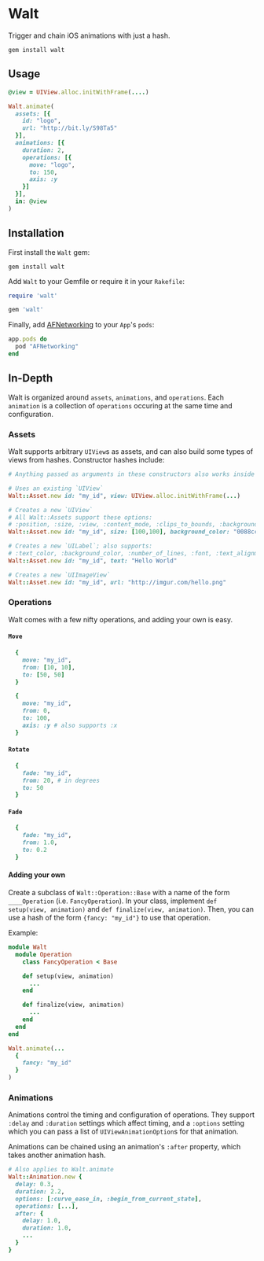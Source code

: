 # Walt

Trigger and chain iOS animations with just a hash.

`gem install walt`

## Usage

```ruby
@view = UIView.alloc.initWithFrame(....)

Walt.animate(
  assets: [{
    id: "logo",
    url: "http://bit.ly/S98Ta5"
  }],
  animations: [{
    duration: 2,
    operations: [{
      move: "logo",
      to: 150,
      axis: :y
    }]
  }],
  in: @view
)
```

## Installation

First install the `Walt` gem:

`gem install walt`

Add `Walt` to your Gemfile or require it in your `Rakefile`:

```ruby
require 'walt'
```

```ruby
gem 'walt'
```

Finally, add [AFNetworking](https://github.com/AFNetworking/AFNetworking) to your `App`'s `pods`:

```ruby
app.pods do
  pod "AFNetworking"
end
```

## In-Depth

Walt is organized around `assets`, `animations`, and `operations`. Each `animation` is a collection of `operations` occuring at the same time and configuration. 

### Assets

Walt supports arbitrary `UIView`s as assets, and can also build some types of views from hashes. Constructor hashes include:

```ruby
# Anything passed as arguments in these constructors also works inside Walt.animate(assets: [...])

# Uses an existing `UIView`
Walt::Asset.new id: "my_id", view: UIView.alloc.initWithFrame(...)

# Creates a new `UIView`
# All Walt::Assets support these options:
# :position, :size, :view, :content_mode, :clips_to_bounds, :background_color
Walt::Asset.new id: "my_id", size: [100,100], background_color: "0088cc"

# Creates a new `UILabel`; also supports:
# :text_color, :background_color, :number_of_lines, :font, :text_alignment
Walt::Asset.new id: "my_id", text: "Hello World"

# Creates a new `UIImageView`
Walt::Asset.new id: "my_id", url: "http://imgur.com/hello.png"

```

### Operations

Walt comes with a few nifty operations, and adding your own is easy.

#### `Move`

```ruby
  {
    move: "my_id",
    from: [10, 10],
    to: [50, 50]
  }
```

```ruby
  {
    move: "my_id",
    from: 0,
    to: 100,
    axis: :y # also supports :x
  }
```

#### `Rotate`

```ruby
  {
    fade: "my_id",
    from: 20, # in degrees
    to: 50
  }
```

#### `Fade`

```ruby
  {
    fade: "my_id",
    from: 1.0,
    to: 0.2
  }
```

#### Adding your own

Create a subclass of `Walt::Operation::Base` with a name of the form `____Operation` (i.e. `FancyOperation`). In your class, implement `def setup(view, animation)` and `def finalize(view, animation)`. Then, you can use a hash of the form `{fancy: "my_id"}` to use that operation.

Example:

```ruby
module Walt
  module Operation
    class FancyOperation < Base

    def setup(view, animation)
      ...
    end

    def finalize(view, animation)
      ...
    end
  end
end

Walt.animate(...
  {
    fancy: "my_id"
  }
)
```


### Animations

Animations control the timing and configuration of operations. They support `:delay` and `:duration` settings which affect timing, and a `:options` setting which you can pass a list of `UIViewAnimationOption`s for that animation.

Animations can be chained using an animation's `:after` property, which takes another animation hash.

```ruby
# Also applies to Walt.animate
Walt::Animation.new {
  delay: 0.3,
  duration: 2.2,
  options: [:curve_ease_in, :begin_from_current_state],
  operations: [...],
  after: {
    delay: 1.0,
    duration: 1.0,
    ...
  }
}
```
